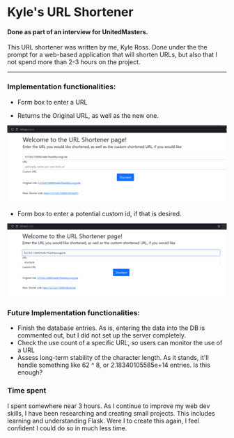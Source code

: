 # Kyle's URL Shortener
#### Done as part of an interview for UnitedMasters.


This URL shortener was written by me, Kyle Ross. 
Done under the the prompt for a web-based application that will shorten URLs, but also that I not spend more than 2-3 hours on the project. 

---

### Implementation functionalities:
* Form box to enter a URL

* Returns the Original URL, as well as the new one. 

![URL Box](./Capture-1.PNG "URL box")


* Form box to enter a potential custom id, if that is desired. 


![URL Box](./Capture-2.PNG "URL box")


### Future Implementation functionalities:
* Finish the database entries. As is, entering the data into the DB is commented out, but I did not set up the server completely.
* Check the use count of a specific URL, so users can monitor the use of a URL
* Assess long-term stability of the character length. As it stands, it'll handle something like  62 ^ 8, or 2.18340105585e+14 entries. Is this enough?

### Time spent
I spent somewhere near 3 hours. As I continue to improve my web dev skills, I have been researching and creating small projects. This includes learning and understanding Flask. 
Were I to create this again, I feel confident I could do so in much less time. 

### 
